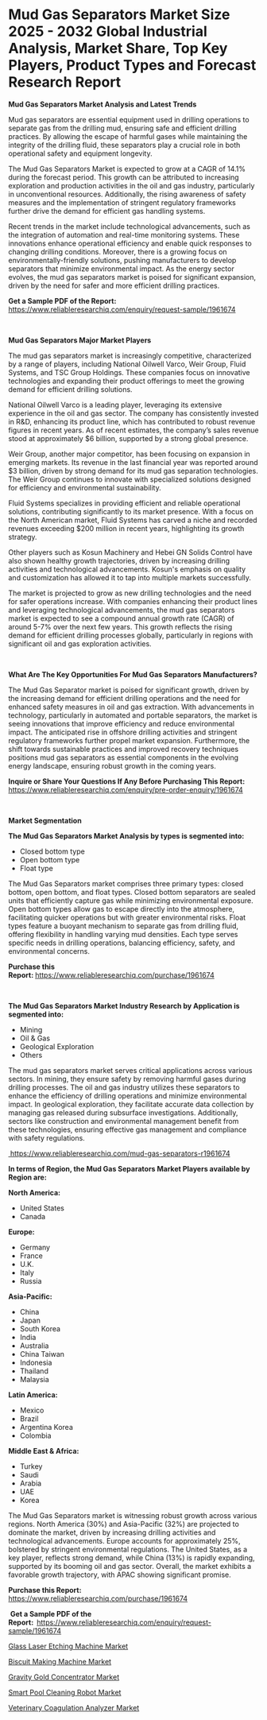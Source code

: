 <p><h1>Mud Gas Separators Market Size 2025 - 2032 Global Industrial Analysis, Market Share, Top Key Players, Product Types and Forecast Research Report</h1></p><p><strong>Mud Gas Separators Market Analysis and Latest Trends</strong></p>
<p><p>Mud gas separators are essential equipment used in drilling operations to separate gas from the drilling mud, ensuring safe and efficient drilling practices. By allowing the escape of harmful gases while maintaining the integrity of the drilling fluid, these separators play a crucial role in both operational safety and equipment longevity.</p><p>The Mud Gas Separators Market is expected to grow at a CAGR of 14.1% during the forecast period. This growth can be attributed to increasing exploration and production activities in the oil and gas industry, particularly in unconventional resources. Additionally, the rising awareness of safety measures and the implementation of stringent regulatory frameworks further drive the demand for efficient gas handling systems.</p><p>Recent trends in the market include technological advancements, such as the integration of automation and real-time monitoring systems. These innovations enhance operational efficiency and enable quick responses to changing drilling conditions. Moreover, there is a growing focus on environmentally-friendly solutions, pushing manufacturers to develop separators that minimize environmental impact. As the energy sector evolves, the mud gas separators market is poised for significant expansion, driven by the need for safer and more efficient drilling practices.</p></p>
<p><strong>Get a Sample PDF of the Report:&nbsp;</strong> <a href="https://www.reliableresearchiq.com/enquiry/request-sample/1961674?utm_campaign=1876&utm_medium=2&utm_source=Github&utm_content=ia&utm_term=10042025&utm_id=mud-gas-separators">https://www.reliableresearchiq.com/enquiry/request-sample/1961674</a></p>
<p>&nbsp;</p>
<p><strong>Mud Gas Separators Major Market Players</strong></p>
<p><p>The mud gas separators market is increasingly competitive, characterized by a range of players, including National Oilwell Varco, Weir Group, Fluid Systems, and TSC Group Holdings. These companies focus on innovative technologies and expanding their product offerings to meet the growing demand for efficient drilling solutions.</p><p>National Oilwell Varco is a leading player, leveraging its extensive experience in the oil and gas sector. The company has consistently invested in R&D, enhancing its product line, which has contributed to robust revenue figures in recent years. As of recent estimates, the company’s sales revenue stood at approximately $6 billion, supported by a strong global presence.</p><p>Weir Group, another major competitor, has been focusing on expansion in emerging markets. Its revenue in the last financial year was reported around $3 billion, driven by strong demand for its mud gas separation technologies. The Weir Group continues to innovate with specialized solutions designed for efficiency and environmental sustainability.</p><p>Fluid Systems specializes in providing efficient and reliable operational solutions, contributing significantly to its market presence. With a focus on the North American market, Fluid Systems has carved a niche and recorded revenues exceeding $200 million in recent years, highlighting its growth strategy.</p><p>Other players such as Kosun Machinery and Hebei GN Solids Control have also shown healthy growth trajectories, driven by increasing drilling activities and technological advancements. Kosun's emphasis on quality and customization has allowed it to tap into multiple markets successfully.</p><p>The market is projected to grow as new drilling technologies and the need for safer operations increase. With companies enhancing their product lines and leveraging technological advancements, the mud gas separators market is expected to see a compound annual growth rate (CAGR) of around 5-7% over the next few years. This growth reflects the rising demand for efficient drilling processes globally, particularly in regions with significant oil and gas exploration activities.</p></p>
<p>&nbsp;</p>
<p><strong>What Are The Key Opportunities For Mud Gas Separators Manufacturers?</strong></p>
<p><p>The Mud Gas Separator market is poised for significant growth, driven by the increasing demand for efficient drilling operations and the need for enhanced safety measures in oil and gas extraction. With advancements in technology, particularly in automated and portable separators, the market is seeing innovations that improve efficiency and reduce environmental impact. The anticipated rise in offshore drilling activities and stringent regulatory frameworks further propel market expansion. Furthermore, the shift towards sustainable practices and improved recovery techniques positions mud gas separators as essential components in the evolving energy landscape, ensuring robust growth in the coming years.</p></p>
<p><strong>Inquire or Share Your Questions If Any Before Purchasing This Report:</strong> <a href="https://www.reliableresearchiq.com/enquiry/pre-order-enquiry/1961674?utm_campaign=1876&utm_medium=2&utm_source=Github&utm_content=ia&utm_term=10042025&utm_id=mud-gas-separators">https://www.reliableresearchiq.com/enquiry/pre-order-enquiry/1961674</a></p>
<p>&nbsp;</p>
<p><strong>Market Segmentation</strong></p>
<p><strong>The Mud Gas Separators Market Analysis by types is segmented into:</strong></p>
<p><ul><li>Closed bottom type</li><li>Open bottom type</li><li>Float type</li></ul></p>
<p><p>The Mud Gas Separators market comprises three primary types: closed bottom, open bottom, and float types. Closed bottom separators are sealed units that efficiently capture gas while minimizing environmental exposure. Open bottom types allow gas to escape directly into the atmosphere, facilitating quicker operations but with greater environmental risks. Float types feature a buoyant mechanism to separate gas from drilling fluid, offering flexibility in handling varying mud densities. Each type serves specific needs in drilling operations, balancing efficiency, safety, and environmental concerns.</p></p>
<p><strong>Purchase this Report:&nbsp;</strong><a href="https://www.reliableresearchiq.com/purchase/1961674?utm_campaign=1876&utm_medium=2&utm_source=Github&utm_content=ia&utm_term=10042025&utm_id=mud-gas-separators">https://www.reliableresearchiq.com/purchase/1961674</a></p>
<p>&nbsp;</p>
<p><strong>The Mud Gas Separators Market Industry Research by Application is segmented into:</strong></p>
<p><ul><li>Mining</li><li>Oil & Gas</li><li>Geological Exploration</li><li>Others</li></ul></p>
<p><p>The mud gas separators market serves critical applications across various sectors. In mining, they ensure safety by removing harmful gases during drilling processes. The oil and gas industry utilizes these separators to enhance the efficiency of drilling operations and minimize environmental impact. In geological exploration, they facilitate accurate data collection by managing gas released during subsurface investigations. Additionally, sectors like construction and environmental management benefit from these technologies, ensuring effective gas management and compliance with safety regulations.</p></p>
<p><a href="https://www.reliableresearchiq.com/mud-gas-separators-r1961674?utm_campaign=1876&utm_medium=2&utm_source=Github&utm_content=ia&utm_term=10042025&utm_id=mud-gas-separators">&nbsp;https://www.reliableresearchiq.com/mud-gas-separators-r1961674</a></p>
<p><strong>In terms of Region, the Mud Gas Separators Market Players available by Region are:</strong></p>
<p>
    <p> <strong> North America: </strong>
        <ul>
            <li>United States</li>
            <li>Canada</li>
        </ul>
        </p> 
    <p> <strong> Europe: </strong>
        <ul>
            <li>Germany</li>
            <li>France</li>
            <li>U.K.</li>
            <li>Italy</li>
            <li>Russia</li>
        </ul>
        </p> 
    <p> <strong> Asia-Pacific: </strong>
        <ul>
            <li>China</li>
            <li>Japan</li>
            <li>South Korea</li>
            <li>India</li>
            <li>Australia</li>
            <li>China Taiwan</li>
            <li>Indonesia</li>
            <li>Thailand</li>
            <li>Malaysia</li>
        </ul>
        </p> 
    <p> <strong> Latin America: </strong>
        <ul>
            <li>Mexico</li>
            <li>Brazil</li>
            <li>Argentina Korea</li>
            <li>Colombia</li>
        </ul>
        </p> 
    <p> <strong> Middle East & Africa: </strong>
        <ul>
            <li>Turkey</li>
            <li>Saudi</li>
            <li>Arabia</li>
            <li>UAE</li>
            <li>Korea</li>
        </ul>
    </p>
    </p>
<p><p>The Mud Gas Separators market is witnessing robust growth across various regions. North America (30%) and Asia-Pacific (32%) are projected to dominate the market, driven by increasing drilling activities and technological advancements. Europe accounts for approximately 25%, bolstered by stringent environmental regulations. The United States, as a key player, reflects strong demand, while China (13%) is rapidly expanding, supported by its booming oil and gas sector. Overall, the market exhibits a favorable growth trajectory, with APAC showing significant promise.</p></p>
<p><strong>Purchase this Report: </strong><a href="https://www.reliableresearchiq.com/purchase/1961674?utm_campaign=1876&utm_medium=2&utm_source=Github&utm_content=ia&utm_term=10042025&utm_id=mud-gas-separators">https://www.reliableresearchiq.com/purchase/1961674</a></p>
<p>&nbsp;<strong>Get a Sample PDF of the Report:&nbsp;&nbsp;</strong><a href="https://www.reliableresearchiq.com/enquiry/request-sample/1961674?utm_campaign=1876&utm_medium=2&utm_source=Github&utm_content=ia&utm_term=10042025&utm_id=mud-gas-separators">https://www.reliableresearchiq.com/enquiry/request-sample/1961674</a></p>
<p><strong></strong></p>
<p><p><a href="https://github.com/dushornerfe/Market-Research-Report-List-1/blob/main/glass-laser-etching-machine-market.md?utm_campaign=1876&utm_medium=2&utm_source=Github&utm_content=ia&utm_term=10042025&utm_id=mud-gas-separators">Glass Laser Etching Machine Market</a></p><p><a href="https://github.com/akermigarib/Market-Research-Report-List-1/blob/main/biscuit-making-machine-market.md?utm_campaign=1876&utm_medium=2&utm_source=Github&utm_content=ia&utm_term=10042025&utm_id=mud-gas-separators">Biscuit Making Machine Market</a></p><p><a href="https://github.com/djarixneoza/Market-Research-Report-List-1/blob/main/gravity-gold-concentrator-market.md?utm_campaign=1876&utm_medium=2&utm_source=Github&utm_content=ia&utm_term=10042025&utm_id=mud-gas-separators">Gravity Gold Concentrator Market</a></p><p><a href="https://github.com/huelarnzeba29/Market-Research-Report-List-1/blob/main/smart-pool-cleaning-robot-market.md?utm_campaign=1876&utm_medium=2&utm_source=Github&utm_content=ia&utm_term=10042025&utm_id=mud-gas-separators">Smart Pool Cleaning Robot Market</a></p><p><a href="https://github.com/bedelibekwe58/Market-Research-Report-List-1/blob/main/veterinary-coagulation-analyzer-market.md?utm_campaign=1876&utm_medium=2&utm_source=Github&utm_content=ia&utm_term=10042025&utm_id=mud-gas-separators">Veterinary Coagulation Analyzer Market</a></p></p>